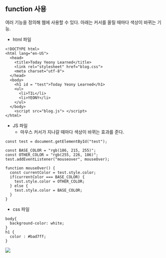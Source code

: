 ## function 사용
여러 기능을 정의해 웹에 사용할 수 있다.
아래는 커서를 올릴 때마다 색상이 바뀌는 기능.


* html 파일
```
<!DOCTYPE html>
<html lang="en-US">
  <head>
    <title>Today Yeony Learned</title>
    <link rel="stylesheet" href="blog.css">
    <meta charset="utf-8">
  </head>
  <body>
    <h1 id = "test">Today Yeony Learned</h1>
    <ul>
      <li>TIL</li>
      <li>YEONY</li>
    </ul>
  </body>
    <script src="blog.js"> </script>
</html>

```
* JS 파일
  - 마우스 커서가 지나갈 때마다 색상이 바뀌는 효과를 준다.
```
const test = document.getElementById("test");

const BASE_COLOR = "rgb(186, 215, 255)"; 
const OTHER_COLOR = "rgb(255, 226, 186)";
test.addEventListener("mouseover", mouseOver);

function mouseOver() {
  const currentColor = test.style.color;
  if(currentColor === BASE_COLOR) {
    test.style.color = OTHER_COLOR;
  } else {
    test.style.color = BASE_COLOR;
  }
}
```

* css 파일
```
body{
  background-color: white;
}
h1 {
  color : #bad7ff;
}
```

![](https://user-images.githubusercontent.com/76241233/110942665-7a3e8380-837d-11eb-9881-a5819feb5974.gif)


